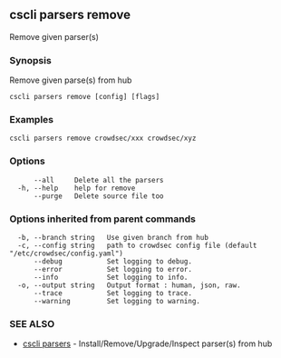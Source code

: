 ## cscli parsers remove

Remove given parser(s)

### Synopsis

Remove given parse(s) from hub

```
cscli parsers remove [config] [flags]
```

### Examples

```
cscli parsers remove crowdsec/xxx crowdsec/xyz
```

### Options

```
      --all     Delete all the parsers
  -h, --help    help for remove
      --purge   Delete source file too
```

### Options inherited from parent commands

```
  -b, --branch string   Use given branch from hub
  -c, --config string   path to crowdsec config file (default "/etc/crowdsec/config.yaml")
      --debug           Set logging to debug.
      --error           Set logging to error.
      --info            Set logging to info.
  -o, --output string   Output format : human, json, raw.
      --trace           Set logging to trace.
      --warning         Set logging to warning.
```

### SEE ALSO

* [cscli parsers](cscli_parsers.md)	 - Install/Remove/Upgrade/Inspect parser(s) from hub


